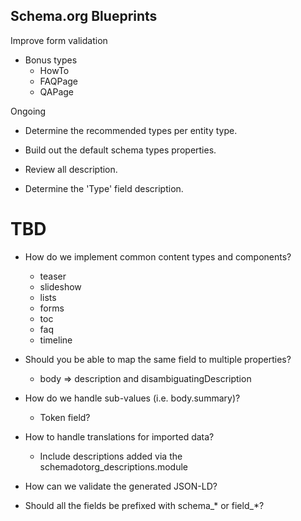 Schema.org Blueprints
---------------------

Improve form validation

- Bonus types
  - HowTo
  - FAQPage
  - QAPage

Ongoing
- Determine the recommended types per entity type.
- Build out the default schema types properties.

- Review all description.
- Determine the 'Type' field description.

# TBD

- How do we implement common content types and components?
  - teaser
  - slideshow
  - lists
  - forms
  - toc
  - faq
  - timeline

- Should you be able to map the same field to multiple properties?
  - body => description and disambiguatingDescription

- How do we handle sub-values (i.e. body.summary)?
  - Token field?

- How to handle translations for imported data?
  - Include descriptions added via the schemadotorg_descriptions.module

- How can we validate the generated JSON-LD?

- Should all the fields be prefixed with schema_* or field_*?
